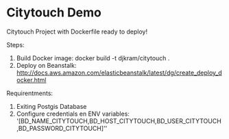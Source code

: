 # Citytouch Demo
Citytouch Project with Dockerfile ready to deploy!

Steps:
1. Build Docker image: docker build -t djkram/citytouch .
2. Deploy on Beanstalk: http://docs.aws.amazon.com/elasticbeanstalk/latest/dg/create_deploy_docker.html

Requirentments:
1. Exiting Postgis Database
2. Configure credentials en ENV variables: '[BD_NAME_CITYTOUCH,BD_HOST_CITYTOUCH,BD_USER_CITYTOUCH,BD_PASSWORD_CITYTOUCH]''

